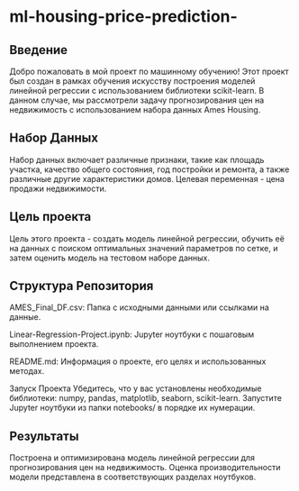 # ml-housing-price-prediction-

## Введение
Добро пожаловать в мой проект по машинному обучению! Этот проект был создан в рамках обучения искусству построения моделей линейной регрессии с использованием библиотеки scikit-learn. В данном случае, мы рассмотрели задачу прогнозирования цен на недвижимость с использованием набора данных Ames Housing.

## Набор Данных
Набор данных включает различные признаки, такие как площадь участка, качество общего состояния, год постройки и ремонта, а также различные другие характеристики домов. Целевая переменная - цена продажи недвижимости.

## Цель проекта
Цель этого проекта - создать модель линейной регрессии, обучить её на данных с поиском оптимальных значений параметров по сетке, и затем оценить модель на тестовом наборе данных.

## Структура Репозитория
AMES_Final_DF.csv: Папка с исходными данными или ссылками на данные.

Linear-Regression-Project.ipynb: Jupyter ноутбуки с пошаговым выполнением проекта.

README.md: Информация о проекте, его целях и использованных методах.

Запуск Проекта
Убедитесь, что у вас установлены необходимые библиотеки: numpy, pandas, matplotlib, seaborn, scikit-learn.
Запустите Jupyter ноутбуки из папки notebooks/ в порядке их нумерации.

## Результаты
Построена и оптимизирована модель линейной регрессии для прогнозирования цен на недвижимость. Оценка производительности модели представлена в соответствующих разделах ноутбуков.
